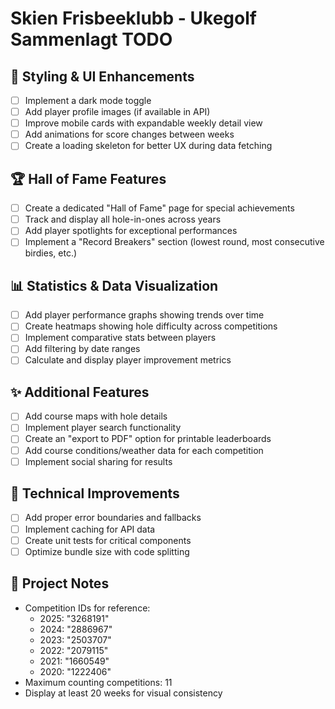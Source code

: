 # Skien Frisbeeklubb - Ukegolf Sammenlagt TODO

## 🎨 Styling & UI Enhancements

- [ ] Implement a dark mode toggle
- [ ] Add player profile images (if available in API)
- [ ] Improve mobile cards with expandable weekly detail view
- [ ] Add animations for score changes between weeks
- [ ] Create a loading skeleton for better UX during data fetching

## 🏆 Hall of Fame Features

- [ ] Create a dedicated "Hall of Fame" page for special achievements
- [ ] Track and display all hole-in-ones across years
- [ ] Add player spotlights for exceptional performances
- [ ] Implement a "Record Breakers" section (lowest round, most consecutive birdies, etc.)

## 📊 Statistics & Data Visualization

- [ ] Add player performance graphs showing trends over time
- [ ] Create heatmaps showing hole difficulty across competitions
- [ ] Implement comparative stats between players
- [ ] Add filtering by date ranges
- [ ] Calculate and display player improvement metrics

## ✨ Additional Features

- [ ] Add course maps with hole details
- [ ] Implement player search functionality
- [ ] Create an "export to PDF" option for printable leaderboards
- [ ] Add course conditions/weather data for each competition
- [ ] Implement social sharing for results

## 🔧 Technical Improvements

- [ ] Add proper error boundaries and fallbacks
- [ ] Implement caching for API data
- [ ] Create unit tests for critical components
- [ ] Optimize bundle size with code splitting

## 📝 Project Notes

- Competition IDs for reference:
  - 2025: "3268191"
  - 2024: "2886967"
  - 2023: "2503707"
  - 2022: "2079115"
  - 2021: "1660549"
  - 2020: "1222406"
- Maximum counting competitions: 11
- Display at least 20 weeks for visual consistency
